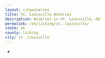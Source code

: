 ```yaml
---
layout: citywineries
title: St. Louisville Wineries
description: Wineries in St. Louisville, OH
permalink: /oh/licking/st.-louisville/
state: oh
county: licking
city: st. louisville
---
```

-
